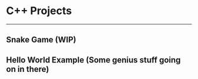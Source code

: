 # C++ Projects

----------------------------------

## Snake Game (WIP)
## Hello World Example (Some genius stuff going on in there)
